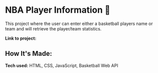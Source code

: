 # NBA Player Information 🏀
 
This project where the user can enter either a basketball players name or team and will retrieve the player/team statistics.

**Link to project:** 


## How It's Made:

**Tech used:** HTML, CSS, JavaScript, Basketball Web API






